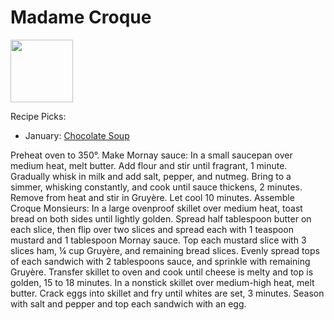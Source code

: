 # Madame Croque

<img src="http://api.adorable.io/avatars/100/mmecroque%40flavor.magazine" height="100" width="100" />

Recipe Picks:

- January: [Chocolate Soup](../recipe/jan/chocolate-soup.md)

Preheat oven to 350°. Make Mornay sauce: In a small saucepan over medium heat, melt butter. Add flour and stir until fragrant, 1 minute. Gradually whisk in milk and add salt, pepper, and nutmeg. Bring to a simmer, whisking constantly, and cook until sauce thickens, 2 minutes. Remove from heat and stir in Gruyère. Let cool 10 minutes.
    Assemble Croque Monsieurs: In a large ovenproof skillet over medium heat, toast bread on both sides until lightly golden. Spread half tablespoon butter on each slice, then flip over two slices and spread each with 1 teaspoon mustard and 1 tablespoon Mornay sauce. Top each mustard slice with 3 slices ham, ¼ cup Gruyère, and remaining bread slices. Evenly spread tops of each sandwich with 2 tablespoons sauce, and sprinkle with remaining Gruyère.
    Transfer skillet to oven and cook until cheese is melty and top is golden, 15 to 18 minutes.
    In a nonstick skillet over medium-high heat, melt butter. Crack eggs into skillet and fry until whites are set, 3 minutes. Season with salt and pepper and top each sandwich with an egg.